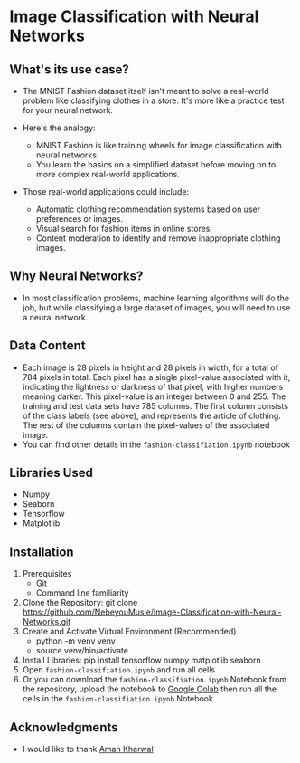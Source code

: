 # Image Classification with Neural Networks

## What's its use case?
 - The MNIST Fashion dataset itself isn't meant to solve a real-world problem like classifying clothes in a store. It's more like a practice test for your neural network.

 - Here's the analogy:
   - MNIST Fashion is like training wheels for image classification with neural networks.
   - You learn the basics on a simplified dataset before moving on to more complex real-world applications.
 - Those real-world applications could include:
   - Automatic clothing recommendation systems based on user preferences or images.
   - Visual search for fashion items in online stores.
   - Content moderation to identify and remove inappropriate clothing images.
     
## Why Neural Networks?
 - In most classification problems, machine learning algorithms will do the job, but while classifying a large dataset of images, you will need to use a neural network.

## Data Content
 - Each image is 28 pixels in height and 28 pixels in width, for a total of 784 pixels in total. Each pixel has a single pixel-value associated with it, indicating the lightness or darkness of that pixel, with higher numbers meaning darker. This pixel-value is an integer between 0 and 255. The training and test data sets have 785 columns. The first column consists of the class labels (see above), and represents the article of clothing. The rest of the columns contain the pixel-values of the associated image.
 - You can find other details in the `fashion-classifiation.ipynb` notebook

## Libraries Used
 - Numpy
 - Seaborn
 - Tensorflow
 - Matplotlib

## Installation
 1. Prerequisites
    - Git
    - Command line familiarity
 2. Clone the Repository: git clone https://github.com/NebeyouMusie/Image-Classification-with-Neural-Networks.git
 3. Create and Activate Virtual Environment (Recommended)
    - python -m venv venv
    - source venv/bin/activate
 4. Install Libraries: pip install tensorflow numpy matplotlib seaborn
 5. Open `fashion-classifiation.ipynb` and run all cells
 6. Or you can download the `fashion-classifiation.ipynb` Notebook from the repository, upload the notebook to [Google Colab](https://colab.research.google.com/) then run all the cells in the `fashion-classifiation.ipynb` Notebook

## Acknowledgments
 - I would like to thank [Aman Kharwal](https://www.linkedin.com/in/aman-kharwal)
